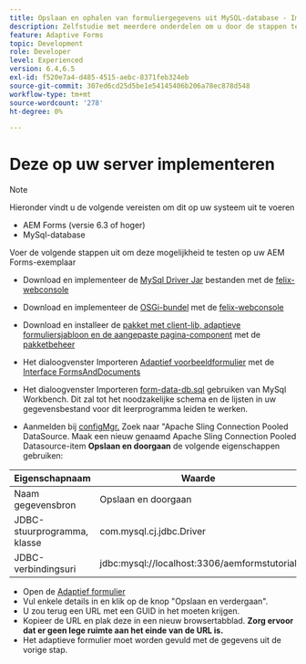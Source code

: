 ```yaml
---
title: Opslaan en ophalen van formuliergegevens uit MySQL-database - Implementeren
description: Zelfstudie met meerdere onderdelen om u door de stappen te laten lopen die nodig zijn voor het opslaan en ophalen van formuliergegevens
feature: Adaptive Forms
topic: Development
role: Developer
level: Experienced
version: 6.4,6.5
exl-id: f520e7a4-d485-4515-aebc-8371feb324eb
source-git-commit: 307ed6cd25d5be1e54145406b206a78ec878d548
workflow-type: tm+mt
source-wordcount: '278'
ht-degree: 0%

---
```


# Deze op uw server implementeren

>[!NOTE]
>
>Hieronder vindt u de volgende vereisten om dit op uw systeem uit te voeren
>
>* AEM Forms (versie 6.3 of hoger)
>* MySql-database


Voer de volgende stappen uit om deze mogelijkheid te testen op uw AEM Forms-exemplaar

* Download en implementeer de [MySql Driver Jar](assets/mysqldriver.jar) bestanden met de [felix-webconsole](http://localhost:4502/system/console/bundles)
* Download en implementeer de [OSGi-bundel](assets/SaveAndContinue.SaveAndContinue.core-1.0-SNAPSHOT.jar) met de [felix-webconsole](http://localhost:4502/system/console/bundles)
* Download en installeer de [pakket met client-lib, adaptieve formuliersjabloon en de aangepaste pagina-component](assets/store-and-fetch-af-with-data.zip) met de [pakketbeheer](http://localhost:4502/crx/packmgr/index.jsp)
* Het dialoogvenster Importeren [Adaptief voorbeeldformulier](assets/sample-adaptive-form.zip) met de [Interface FormsAndDocuments](http://localhost:4502/aem/forms.html/content/dam/formsanddocuments)

* Het dialoogvenster Importeren [form-data-db.sql](assets/form-data-db.sql) gebruiken van MySql Workbench. Dit zal tot het noodzakelijke schema en de lijsten in uw gegevensbestand voor dit leerprogramma leiden te werken.
* Aanmelden bij [configMgr.](http://localhost:4502/system/console/configMgr) Zoek naar &quot;Apache Sling Connection Pooled DataSource. Maak een nieuw genaamd Apache Sling Connection Pooled Datasource-item **Opslaan en doorgaan** de volgende eigenschappen gebruiken:

| Eigenschapnaam | Waarde |
| ------------------------|---------------------------------------|
| Naam gegevensbron | Opslaan en doorgaan |
| JDBC-stuurprogramma, klasse | com.mysql.cj.jdbc.Driver |
| JDBC-verbindingsuri | jdbc:mysql://localhost:3306/aemformstutorial |

* Open de [Adaptief formulier](http://localhost:4502/content/dam/formsanddocuments/demostoreandretrieveformdata/jcr:content?wcmmode=disabled)
* Vul enkele details in en klik op de knop &quot;Opslaan en verdergaan&quot;.
* U zou terug een URL met een GUID in het moeten krijgen.
* Kopieer de URL en plak deze in een nieuw browsertabblad. **Zorg ervoor dat er geen lege ruimte aan het einde van de URL is.**
* Het adaptieve formulier moet worden gevuld met de gegevens uit de vorige stap.
